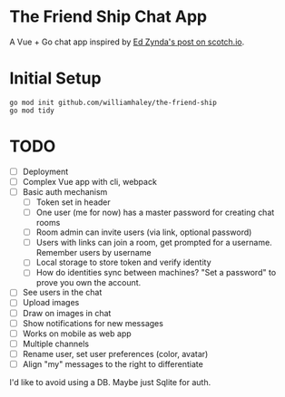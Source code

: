 # The Friend Ship Chat App

A Vue + Go chat app inspired by [Ed Zynda's post on scotch.io](https://scotch.io/bar-talk/build-a-realtime-chat-server-with-go-and-websockets).

# Initial Setup

```
go mod init github.com/williamhaley/the-friend-ship
go mod tidy
```

# TODO

* [ ] Deployment
* [ ] Complex Vue app with cli, webpack
* [ ] Basic auth mechanism
  * [ ] Token set in header
  * [ ] One user (me for now) has a master password for creating chat rooms
  * [ ] Room admin can invite users (via link, optional password)
  * [ ] Users with links can join a room, get prompted for a username. Remember users by username
  * [ ] Local storage to store token and verify identity
  * [ ] How do identities sync between machines? "Set a password" to prove you own the account.
* [ ] See users in the chat
* [ ] Upload images
* [ ] Draw on images in chat
* [ ] Show notifications for new messages
* [ ] Works on mobile as web app
* [ ] Multiple channels
* [ ] Rename user, set user preferences (color, avatar)
* [ ] Align "my" messages to the right to differentiate

I'd like to avoid using a DB. Maybe just Sqlite for auth.
